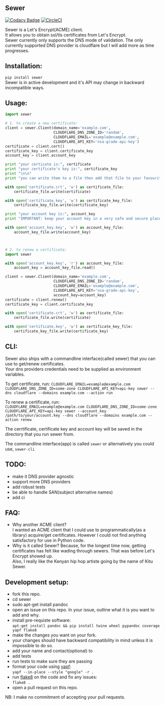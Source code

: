 ## Sewer          

[![Codacy Badge](https://api.codacy.com/project/badge/Grade/ccf655afb3974e9698025cbb65949aa2)](https://www.codacy.com/app/komuW/sewer?utm_source=github.com&amp;utm_medium=referral&amp;utm_content=komuW/sewer&amp;utm_campaign=Badge_Grade)
[![CircleCI](https://circleci.com/gh/komuW/sewer/tree/master.svg?style=svg)](https://circleci.com/gh/komuW/sewer/tree/master)


Sewer is a Let's Encrypt(ACME) client.         
It allows you to obtain ssl/tls certificates from Let's Encrypt.       
Sewer currently only supports the DNS mode of validation. The only currently supported DNS provider is cloudflare but I will add more as time progresses.      


## Installation:

`pip install sewer`           
Sewer is in active development and it's API may change in backward incompatible ways.


## Usage:

```python
import sewer

# 1. to create a new certificate:
client = sewer.Client(domain_name='example.com',
                      CLOUDFLARE_DNS_ZONE_ID='random',
                      CLOUDFLARE_EMAIL='example@example.com',
                      CLOUDFLARE_API_KEY='nsa-grade-api-key')
certificate = client.cert()
certificate_key = client.certificate_key
account_key = client.account_key

print "your certicate is:", certificate
print "your certificate's key is:", certificate_key
print "\n\n"
print "you can write them to a file then add that file to your favourite webserver."

with open('certificate.crt', 'w') as certificate_file:
    certificate_file.write(certificate)

with open('certificate.key', 'w') as certificate_key_file:
    certificate_key_file.write(certificate_key)

print "your account key is:", account_key
print "IMPORTANT: keep your account key in a very safe and secure place."

with open('account_key.key', 'w') as account_key_file:
    account_key_file.write(account_key)



# 2. to renew a certificate:
import sewer

with open('account_key.key', 'r') as account_key_file:
    account_key = account_key_file.read()

client = sewer.Client(domain_name='example.com',
                      CLOUDFLARE_DNS_ZONE_ID='random',
                      CLOUDFLARE_EMAIL='example@example.com',
                      CLOUDFLARE_API_KEY='nsa-grade-api-key',
                      account_key=account_key)
certificate = client.renew()
certificate_key = client.certificate_key

with open('certificate.crt', 'w') as certificate_file:
    certificate_file.write(certificate)

with open('certificate.key', 'w') as certificate_key_file:
    certificate_key_file.write(certificate_key)
```


## CLI:
Sewer also ships with a commandline interface(called sewer) that you can use to get/renew certificates.            
Your dns providers credentials need to be supplied as environment variables.

To get certificate, run:
`CLOUDFLARE_EMAIL=example@example.com CLOUDFLARE_DNS_ZONE_ID=some-zone CLOUDFLARE_API_KEY=api-key sewer --dns cloudflare --domains example.com --action run`              

To renew a certificate, run:              
`CLOUDFLARE_EMAIL=example@example.com CLOUDFLARE_DNS_ZONE_ID=some-zone CLOUDFLARE_API_KEY=api-key sewer --account_key /path/to/your/account.key --dns cloudflare --domains example.com --action renew`            

The cerrtificate, certificate key and account key will be saved in the directory that you run sewer from.         

The commandline interface(app) is called `sewer` or alternatively you could use, `sewer-cli`

## TODO:
- make it DNS provider agnostic
- support more DNS providers
- add robust tests
- be able to handle SAN(subject alternative names)
- add ci



## FAQ:
- Why another ACME client?          
  I wanted an ACME client that I could use to programmatically(as a library) acquire/get certificates. However I could not 
  find anything satisfactory for use in Python code.
- Why is it called Sewer?
  Because, for the longest time now, getting certificates has felt like wading through sewers. That was before Let's Encrypt showed up.                     
  Also, I really like the Kenyan hip hop artiste going by the name of Kitu Sewer.


## Development setup:
- fork this repo.
- cd sewer
- sudo apt-get install pandoc
- open an issue on this repo. In your issue, outline what it is you want to add and why.
- install pre-requiste software:             
`apt-get install pandoc && pip install twine wheel pypandoc coverage yapf flake8`                   
- make the changes you want on your fork.
- your changes should have backward compatibility in mind unless it is impossible to do so.
- add your name and contact(optional) to 
- add tests
- run tests to make sure they are passing
- format your code using [yapf](https://github.com/google/yapf):                      
`yapf --in-place --style "google" -r .`                     
- run [flake8](https://pypi.python.org/pypi/flake8) on the code and fix any issues:                      
`flake8 .`                      
- open a pull request on this repo.               

NB: I make no commitment of accepting your pull requests.
